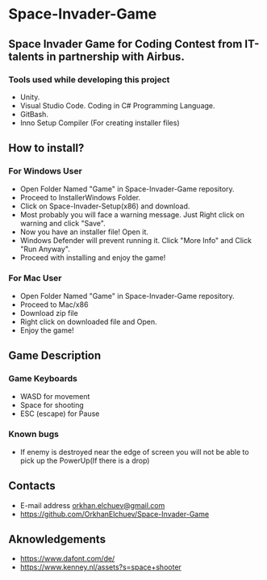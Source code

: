 # Space-Invader-Game
## Space Invader Game for Coding Contest from IT-talents in partnership with Airbus.

### Tools used while developing this project
- Unity.
- Visual Studio Code. Coding in C# Programming Language.
- GitBash.
- Inno Setup Compiler (For creating installer files)
## How to install?
### For Windows User
- Open Folder Named "Game" in Space-Invader-Game repository.
- Proceed to InstallerWindows Folder.
- Click on Space-Invader-Setup(x86) and download.
- Most probably you will face a warning message. Just Right click on warning and click "Save".
- Now you have an installer file! Open it.
- Windows Defender will prevent running it. Click "More Info" and Click "Run Anyway".
- Proceed with installing and enjoy the game!
### For Mac User
- Open Folder Named "Game" in Space-Invader-Game repository.
- Proceed to Mac/x86 
- Download zip file
- Right click on downloaded file and Open.
- Enjoy the game!
## Game Description
### Game Keyboards
- WASD for movement
- Space for shooting
- ESC (escape) for Pause
### Known bugs
- If enemy is destroyed near the edge of screen you will not be able to pick up the PowerUp(If there is a drop)
## Contacts 
- E-mail address orkhan.elchuev@gmail.com
- https://github.com/OrkhanElchuev/Space-Invader-Game
## Aknowledgements
- https://www.dafont.com/de/
- https://www.kenney.nl/assets?s=space+shooter
